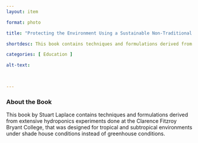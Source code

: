```yaml
---
layout: item 

format: photo 

title: "Protecting the Environment Using a Sustainable Non-Traditional Agricultural Approach (HYDROPONICS)"

shortdesc: This book contains techniques and formulations derived from extensive hydroponics experiments done at the Clarence Fitzroy Bryant College.

categories: [ Education ] 

alt-text:  

 

--- 
```




### About the Book

This book by Stuart Laplace contains techniques and formulations derived from extensive hydroponics experiments done at the Clarence Fitzroy Bryant College, that was designed for tropical and subtropical environments under shade house conditions instead of greenhouse conditions.
